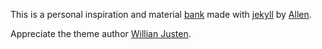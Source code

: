 This is a personal inspiration and material [bank](http://ithought.space) made with [jekyll](http://jekyllrb.com/) by [Allen](http://huasiyao.com).



Appreciate the theme author [Willian Justen](http://willianjusten.com/).

